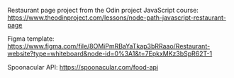 Restaurant page project from the Odin project JavaScript course:
https://www.theodinproject.com/lessons/node-path-javascript-restaurant-page

Figma template: https://www.figma.com/file/8OMiPmRBaYaTkap3bRRaao/Restaurant-website?type=whiteboard&node-id=0%3A1&t=7EpkxMKz3bSpR62T-1

Spoonacular API: https://spoonacular.com/food-api
